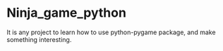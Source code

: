 # Ninja_game_python
It is any project to learn how to use python-pygame package, and make something interesting.
